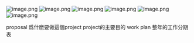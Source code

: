 ![image.png](https://i.loli.net/2021/08/24/ZHhdc5FBsOKNba4.png)
![image.png](https://i.loli.net/2021/08/24/H4iOLzsFdxKkfJ1.png)
![image.png](https://i.loli.net/2021/08/24/cP3EtbXKTRu9MNo.png)
![image.png](https://i.loli.net/2021/08/24/8jfC7Q5Hp4RJPDg.png)
![image.png](https://i.loli.net/2021/08/24/fHL7wzsRrponY8i.png)
![image.png](https://i.loli.net/2021/08/24/nk7hjT6qiQ2Ys3w.png)

proposal 
爲什麽要做這個project
project的主要目的
work plan 整年的工作分期表